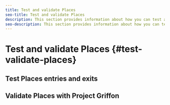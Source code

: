 ```yaml
---
title: Test and validate Places
seo-title: Test and validate Places
description: This section provides information about how you can test and validate Places.
seo-description: This section provides information about how you can test and validate Places.
---
```


# Test and validate Places {#test-validate-places}

## Test Places entries and exits


## Validate Places with Project Griffon
